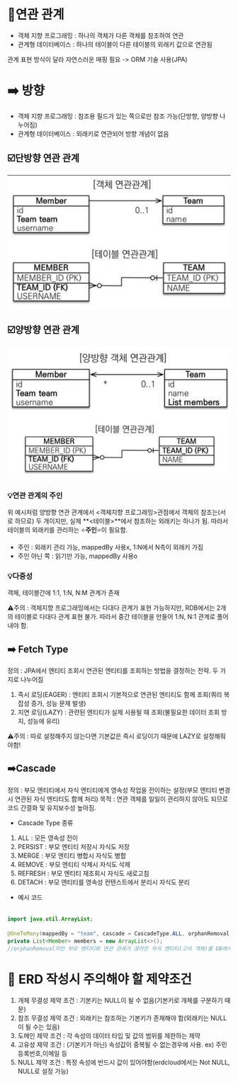 # 📌연관 관계

- 객체 지향 프로그래밍 : 하나의 객체가 다른 객체를 참조하여 연관
- 관계형 데이터베이스 : 하나의 테이블이 다른 테이블의 외래키 값으로 연관됨

관계 표현 방식이 달라 자연스러운 매핑 필요 -> ORM 기술 사용(JPA)

# ➡️ 방향

- 객체 지향 프로그래밍 : 참조용 필드가 있는 쪽으로만 참조 가능(단방향, 양방향 나누어짐)
- 관계형 데이터베이스 : 외래키로 연관되어 방향 개념이 없음

## ☑️단방향 연관 관계

![img.png](images/WEEK08-1.png)

## ☑️양방향 연관 관계

![img.png](images/WEEK08-2.png)

### 💡연관 관계의 주인

위 예시처럼 양방향 연관 관계에서 <객체지향 프로그래밍>관점에서 객체의 참조는(서로 하므로) 두 개이지만, 실제 **<테이블>**에서
참조하는 외래키는 하나가 됨.
따라서 테이블의 외래키를 관리하는 ⭐**주인**⭐이 필요함.

- 주인 : 외래키 관리 가능, mappedBy 사용x, 1:N에서 N측이 외래키 가짐
- 주인 아닌 쪽 : 읽기만 가능, mappedBy 사용o

### 💡다중성

객체, 테이블간에 1:1, 1:N, N:M 관계가 존재

⚠️주의 :
객체지향 프로그래밍에서는 다대다 관계가 표현 가능하지만, RDB에서는 2개의 테이블로 다대다 관계 표현 불가.
따라서 중간 테이블을 만들어 1:N, N:1 관계로 풀어내야 함.

## ➡️ Fetch Type

정의 : JPA에서 엔티티 조회시 연관된 엔티티를 조회하는 방법을 결정하는 전략. 두 가지로 나누어짐

1. 즉시 로딩(EAGER) : 엔티티 조회시 기본적으로 연관된 엔티티도 함께 조회(쿼리 복잡성 증가, 성능 문제 발생)
2. 지연 로딩(LAZY) : 관련된 엔티티가 실제 사용될 때 조회(불필요한 데이터 조회 방지, 성능에 유리)

⚠️주의 :
따로 설정해주지 않는다면 기본값은 즉시 로딩이기 때문에 LAZY로 설정해줘야함!

## ➡️Cascade

정의 : 부모 엔티티에서 자식 엔티티에게 영속성 작업을 전이하는 설정(부모 엔티티 변경시 연관된 자식 엔티티도 함께 처리)
목적 : 연관 객체를 일일이 관리하지 않아도 되므로 코드 간결화 및 유지보수성 높아짐.

- Cascade Type 종류

1. ALL : 모든 영속성 전이
2. PERSIST : 부모 엔티티 저장시 자식도 저장
3. MERGE : 부모 엔티티 병합시 자식도 병합
4. REMOVE : 부모 엔티티 삭제시 자식도 삭제
5. REFRESH : 부모 엔티티 재조회시 자식도 새로고침
6. DETACH : 부모 엔티티를 영속성 컨텐스트에서 분리시 자식도 분리

- 예시 코드

```java

import java.util.ArrayList;

@OneToMany(mappedBy = "team", cascade = CascadeType.ALL, orphanRemoval = true)
private List<Member> members = new ArrayList<>();
//orphanRemoval이란 부모 엔티티와 연관 관계가 끊어진 자식 엔티티(고아 객체)를 DB에서 자동 삭제 옵션
```

# 📌 ERD 작성시 주의해야 할 제약조건

1. 개체 무결성 제약 조건 : 기본키는 NULL이 될 수 없음(기본키로 개체를 구분하기 때문)
2. 참조 무결성 제약 조건 : 외래키는 참조하는 기본키가 존재해야 함(외래키는 NULL이 될 수는 있음)
3. 도메인 제약 조건 : 각 속성의 데이터 타입 및 값의 범위를 제한하는 제약
4. 고유성 제약 조건 : (기본키가 아닌) 속성값이 중복될 수 없는경우에 사용. ex) 주민등록번호,이메일 등
5. NULL 제약 조건 : 특정 속성에 반드시 값이 있어야함(erdcloud에서는 Not NULL, NULL로 설정 가능)